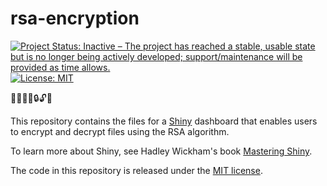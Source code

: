 # rsa-encryption

<!-- badges: start -->
[![Project Status: Inactive – The project has reached a stable, usable state but is no longer being actively developed; support/maintenance will be provided as time allows.](https://www.repostatus.org/badges/latest/inactive.svg)](https://www.repostatus.org/#inactive)
[![License:
MIT](https://img.shields.io/badge/license-MIT-green)](https://choosealicense.com/licenses/mit/)
<!-- badges: end -->

📄📝📁📂🔒🔓🔑

This repository contains the files for a [Shiny](https://shiny.posit.co/) dashboard that enables users to encrypt and decrypt files using the RSA algorithm.

To learn more about Shiny, see Hadley Wickham's book [Mastering Shiny](https://mastering-shiny.org). 

The code in this repository is released under the [MIT
license](https://opensource.org/license/mit/).
